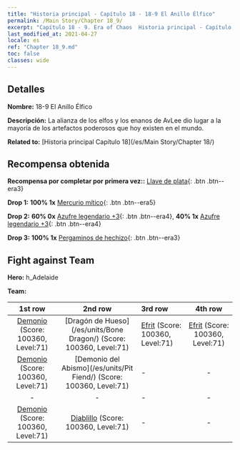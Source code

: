 ```yaml
---
title: "Historia principal - Capítulo 18 - 18-9 El Anillo Élfico"
permalink: /Main Story/Chapter 18_9/
excerpt: "Capítulo 18 - 9. Era of Chaos  Historia principal - Capítulo 18_9. 18-9 El Anillo Élfico"
last_modified_at: 2021-04-27
locale: es
ref: "Chapter 18_9.md"
toc: false
classes: wide
---
```


## Detalles

 **Nombre:** 18-9 El Anillo Élfico

 **Descripción:** La alianza de los elfos y los enanos de AvLee dio lugar a la mayoría de los artefactos poderosos que hoy existen en el mundo.

 **Related to:** [Historia principal Capítulo 18](/es/Main Story/Chapter 18/)

## Recompensa obtenida

 **Recompensa por completar por primera vez::** [Llave de plata](/ItemsES/con_693/){: .btn .btn--era3}

 **Drop 1:** **100% 1x** [Mercurio mítico](/ItemsES/mat_63/){: .btn .btn--era5}

 **Drop 2:** **60% 0x** [Azufre legendario +3](/ItemsES/mat_57/){: .btn .btn--era4}, **40% 1x** [Azufre legendario +3](/ItemsES/mat_57/){: .btn .btn--era4}

 **Drop 3:** **100% 1x** [Pergaminos de hechizo](/ItemsES/con_694/){: .btn .btn--era3}


## Fight against Team
 **Hero:** h_Adelaide

 **Team:**


  | 1st row | 2nd row | 3rd row | 4th row |
  |:----:|:----:|:----|:----:|
  | [Demonio](/es/units/Demon/) (Score: 100360, Level:71)  | [Dragón de Hueso](/es/units/Bone Dragon/) (Score: 100360, Level:71)  | [Efrit](/es/units/Efreeti/) (Score: 100360, Level:71)  | [Efrit](/es/units/Efreeti/) (Score: 100360, Level:71)  |
  | [Demonio](/es/units/Demon/) (Score: 100360, Level:71)  | [Demonio del Abismo](/es/units/Pit Fiend/) (Score: 100360, Level:71)  | - | - |
  | - | - | - | - |
  | [Demonio](/es/units/Demon/) (Score: 100360, Level:71)  | [Diablillo](/es/units/Imp/) (Score: 100360, Level:71)  | - | - |


